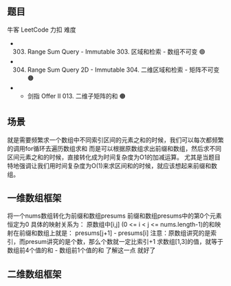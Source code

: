 ## 题目
牛客	LeetCode	力扣	难度
-	303. Range Sum Query - Immutable	303. 区域和检索 - 数组不可变	🟢
-	304. Range Sum Query 2D - Immutable	304. 二维区域和检索 - 矩阵不可变	🟠
-	-	剑指 Offer II 013. 二维子矩阵的和	🟠

## 场景
就是需要频繁求一个数组中不同索引区间的元素之和的时候，我们可以每次都频繁的调用for循环去遍历数组求和
而是可以根据原数组求出前缀和数组，然后求不同区间元素之和的时候，直接转化成为时间复杂度为O1的加减运算。
尤其是当题目特地强调让我们用时间复杂度为O(1)来求区间和的时候，就应该想起来前缀和数组。

## 一维数组框架
将一个nums数组转化为前缀和数组presums
前缀和数组presums中的第0个元素恒定为0
具体的映射关系为：
原数组中[i,j] (0 <= i < j <= nums.length-1)的和映射在前缀和数组上就是：
presums[j+1] - presums[i]
注意：原数组讲究的是索引，而presum讲究的是个数，那么个数就一定比索引+1
求数组[1,3]的值，就等于数组前4个值的和 - 数组前1个值的和
了解这一点 就好了

## 二维数组框架
